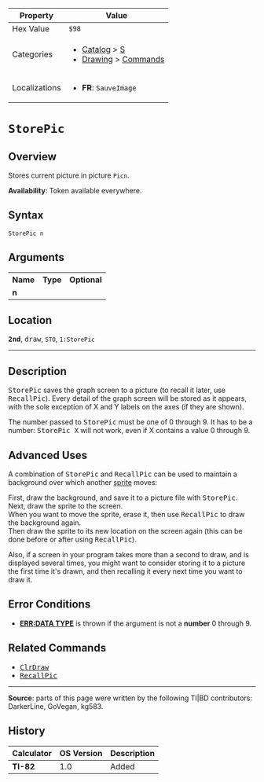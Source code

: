 | Property      | Value |
|---------------|-------|
| Hex Value     | `$98`|
| Categories    | <ul><li>[Catalog](<../categories/Catalog.md>) > [S](<../categories/Catalog.md#S>)</li><li>[Drawing](<../categories/Drawing.md>) > [Commands](<../categories/Drawing.md#Commands>)</li></ul> |
| Localizations | <ul><li><b>FR</b>: `SauveImage `</li></ul> |

# `StorePic `

## Overview
Stores current picture in picture `Picn`.


<b>Availability</b>: Token available everywhere.

## Syntax
`StorePic n`

## Arguments
<table>
<tr><th>Name</th><th>Type</th><th>Optional</th></tr>

<tr><td><b>n</b></td><td></td><td></td></tr>

</table>

## Location
<tt><kbd><b>2nd</b></kbd></tt>, <kbd>draw</kbd>, `STO`, `1:StorePic`
<hr>

## Description

<tt>StorePic</tt> saves the graph screen to a picture (to recall it later, use <tt>RecallPic</tt>). Every detail of the graph screen will be stored as it appears, with the sole exception of X and Y labels on the axes (if they are shown).

The number passed to <tt>StorePic</tt> must be one of 0 through 9. It has to be a number: <tt>StorePic X</tt> will not work, even if X contains a value 0 through 9.

## Advanced Uses

A combination of <tt>StorePic</tt> and <tt>RecallPic</tt> can be used to maintain a background over which another [sprite](glossary#s) moves:

First, draw the background, and save it to a picture file with <tt>StorePic</tt>.  
Next, draw the sprite to the screen.  
When you want to move the sprite, erase it, then use <tt>RecallPic</tt> to draw the background again.  
Then draw the sprite to its new location on the screen again (this can be done before or after using <tt>RecallPic</tt>).

Also, if a screen in your program takes more than a second to draw, and is displayed several times, you might want to consider storing it to a picture the first time it's drawn, and then recalling it every next time you want to draw it.

## Error Conditions

*   **[ERR:DATA TYPE](errors#datatype)** is thrown if the argument is not a **number** 0 through 9.

## Related Commands

*   <tt><a href="ClrDraw.md">ClrDraw</a></tt>
*   <tt><a href="RecallPic.md">RecallPic</a></tt>

* * *

**Source**: parts of this page were written by the following TI|BD contributors: DarkerLine, GoVegan, kg583.

## History
| Calculator | OS Version | Description |
|------------|------------|-------------|
| <b>TI-82</b> | 1.0 | Added |


